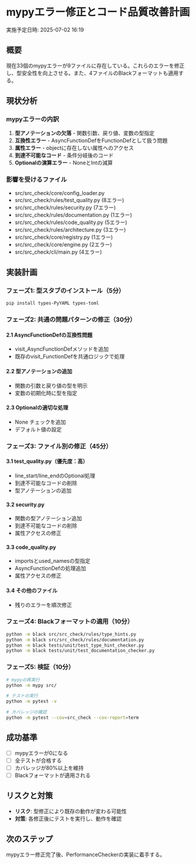 # mypyエラー修正とコード品質改善計画

実施予定日時: 2025-07-02 16:19

## 概要

現在33個のmypyエラーが9ファイルに存在している。これらのエラーを修正し、型安全性を向上させる。また、4ファイルのBlackフォーマットも適用する。

## 現状分析

### mypyエラーの内訳
1. **型アノテーションの欠落** - 関数引数、戻り値、変数の型指定
2. **互換性エラー** - AsyncFunctionDefをFunctionDefとして扱う問題
3. **属性エラー** - objectに存在しない属性へのアクセス
4. **到達不可能なコード** - 条件分岐後のコード
5. **Optionalの演算エラー** - NoneとIntの減算

### 影響を受けるファイル
- src/src_check/core/config_loader.py
- src/src_check/rules/test_quality.py (8エラー)
- src/src_check/rules/security.py (7エラー)
- src/src_check/rules/documentation.py (1エラー)
- src/src_check/rules/code_quality.py (5エラー)
- src/src_check/rules/architecture.py (3エラー)
- src/src_check/core/registry.py (1エラー)
- src/src_check/core/engine.py (2エラー)
- src/src_check/cli/main.py (4エラー)

## 実装計画

### フェーズ1: 型スタブのインストール（5分）
```bash
pip install types-PyYAML types-toml
```

### フェーズ2: 共通の問題パターンの修正（30分）

#### 2.1 AsyncFunctionDefの互換性問題
- visit_AsyncFunctionDefメソッドを追加
- 既存のvisit_FunctionDefを共通ロジックで処理

#### 2.2 型アノテーションの追加
- 関数の引数と戻り値の型を明示
- 変数の初期化時に型を指定

#### 2.3 Optionalの適切な処理
- None チェックを追加
- デフォルト値の設定

### フェーズ3: ファイル別の修正（45分）

#### 3.1 test_quality.py（優先度：高）
- line_start/line_endのOptional処理
- 到達不可能なコードの削除
- 型アノテーションの追加

#### 3.2 security.py
- 関数の型アノテーション追加
- 到達不可能なコードの削除
- 属性アクセスの修正

#### 3.3 code_quality.py
- importsとused_namesの型指定
- AsyncFunctionDefの処理追加
- 属性アクセスの修正

#### 3.4 その他のファイル
- 残りのエラーを順次修正

### フェーズ4: Blackフォーマットの適用（10分）
```bash
python -m black src/src_check/rules/type_hints.py
python -m black src/src_check/rules/documentation.py
python -m black tests/unit/test_type_hint_checker.py
python -m black tests/unit/test_documentation_checker.py
```

### フェーズ5: 検証（10分）
```bash
# mypyの再実行
python -m mypy src/

# テストの実行
python -m pytest -v

# カバレッジの確認
python -m pytest --cov=src_check --cov-report=term
```

## 成功基準
- [ ] mypyエラーが0になる
- [ ] 全テストが合格する
- [ ] カバレッジが80%以上を維持
- [ ] Blackフォーマットが適用される

## リスクと対策
- **リスク**: 型修正により既存の動作が変わる可能性
- **対策**: 各修正後にテストを実行し、動作を確認

## 次のステップ
mypyエラー修正完了後、PerformanceCheckerの実装に着手する。